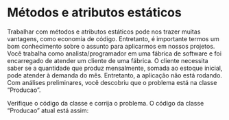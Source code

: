 <h1>Métodos e atributos estáticos </h1>

<p>
    Trabalhar com métodos e atributos estáticos pode nos trazer muitas vantagens, como economia de código. Entretanto, é importante termos um bom conhecimento sobre o assunto para aplicarmos em nossos projetos.
    Você trabalha como analista/programador em uma fábrica de software e foi encarregado de atender um cliente de uma fábrica.
O cliente necessita saber se a quantidade que produz mensalmente, somada ao estoque inicial, pode atender à demanda do mês. Entretanto, a aplicação não está rodando.
Com análises preliminares, você descobriu que o problema está na classe “Producao”.

Verifique o código da classe e corrija o problema.
O código da classe “Producao” atual está assim:
</p>
<br>
    <img src="https://statics-marketplace.plataforma.grupoa.education/sagah/e6545dd6-d05e-4fc0-8929-c0ca43f7aca7/b439b2e7-97c4-4371-bb10-3ccda77c18c6.jpg" alt="">
